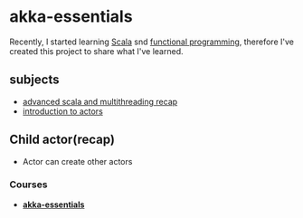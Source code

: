 # akka-essentials

Recently, I started learning [Scala][1] snd [functional programming][3], 
therefore I've created this project to share what I've learned.


## subjects

 - [advanced scala and multithreading recap][4]
 - [introduction to actors][5]


## Child actor(recap)

 - Actor can create other actors

 


### Courses

 - [**akka-essentials**][3]



[1]: https://www.scala-lang.org/
[2]: https://en.wikipedia.org/wiki/Functional_programming
[3]: https://www.udemy.com/course/rock-the-jvm-scala-for-beginners/learn/lecture/7660552#overview
[4]: https://github.com/mohammadmasoumi/akka-essentials/tree/main/src/main/scala/part1recap
[5]: https://github.com/mohammadmasoumi/akka-essentials/tree/main/src/main/scala/part2actors